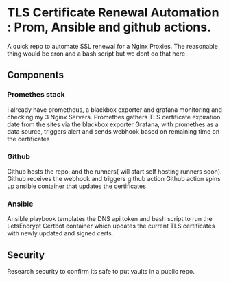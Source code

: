 # TLS Certificate Renewal Automation : Prom, Ansible and github actions.

A quick repo to automate SSL renewal for a Nginx Proxies. 
The reasonable thing would be cron and a bash script but we dont do that here

## Components

### Promethes stack
I already have prometheus, a blackbox exporter and grafana monitoring and checking my 3 Nginx Servers.
Promethes gathers TLS certificate expiration date from the sites via the blackbox exporter
Grafana, with promethes as a data source, triggers alert and sends webhook based on remaining time on the certificates

### Github
Github hosts the repo, and the runners( will start self hosting runners soon).
Github receives the webhook and triggers github action
Github action spins up ansible container that updates the certificates

### Ansible
Ansible playbook templates the DNS api token and bash script to run the LetsEncrypt Certbot container which updates the current TLS certificates with newly updated and signed certs. 

## Security
Research security to confirm its safe to put vaults in a public repo. 
